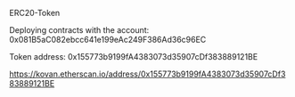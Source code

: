 ERC20-Token

Deploying contracts with the account: 0x081B5aC082ebcc641e199eAc249F386Ad36c96EC

Token address: 0x155773b9199fA4383073d35907cDf383889121BE

https://kovan.etherscan.io/address/0x155773b9199fA4383073d35907cDf383889121BE